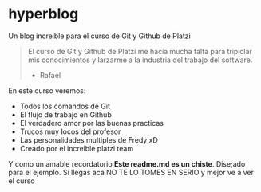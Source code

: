 # hyperblog
Un blog increible para el curso de Git y Github de Platzi
>El curso de Git y Github de Platzi me hacia mucha falta para tripiclar mis conocimientos y larzarme a la industria del trabajo del software.
> - Rafael

En este curso veremos:
* Todos los comandos de Git
* El flujo de trabajo en Github
* El verdadero amor por las buenas practicas
* Trucos muy locos del profesor
* Las personalidades multiples de Fredy xD
* Creado por el increible platzi team

Y como un amable recordatorio **Este readme.md es un chiste**. Dise;ado para el ejemplo. Si llegas aca NO TE LO TOMES EN SERIO y mejor ve a ver el curso

